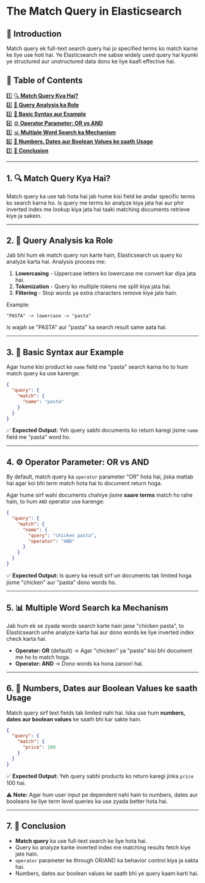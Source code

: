 # The Match Query in Elasticsearch

## 📌 Introduction
Match query ek full-text search query hai jo specified terms ko match karne ke liye use hoti hai. Ye Elasticsearch me sabse widely used query hai kyunki ye structured aur unstructured data dono ke liye kaafi effective hai.

## 📑 Table of Contents  

1️⃣ [🔍 **Match Query Kya Hai?**](#1)  
2️⃣ [🎯 **Query Analysis ka Role**](#2)  
3️⃣ [📝 **Basic Syntax aur Example**](#3)  
4️⃣ [⚙️ **Operator Parameter: OR vs AND**](#4)  
5️⃣ [📊 **Multiple Word Search ka Mechanism**](#5)  
6️⃣ [📅 **Numbers, Dates aur Boolean Values ke saath Usage**](#6)  
7️⃣ [🏁 **Conclusion**](#7)  

---

## 1. 🔍 Match Query Kya Hai? <a id="1"></a>

Match query ka use tab hota hai jab hume kisi field ke andar specific terms ko search karna ho. Is query me terms ko analyze kiya jata hai aur phir inverted index me lookup kiya jata hai taaki matching documents retrieve kiye ja sakein.

---

## 2. 🎯 Query Analysis ka Role <a id="2"></a>

Jab bhi hum ek match query run karte hain, Elasticsearch us query ko analyze karta hai. Analysis process me:
1. **Lowercasing** - Uppercase letters ko lowercase me convert kar diya jata hai.
2. **Tokenization** - Query ko multiple tokens me split kiya jata hai.
3. **Filtering** - Stop words ya extra characters remove kiye jate hain.

Example:
```
"PASTA" -> lowercase -> "pasta"
```
Is wajah se "PASTA" aur "pasta" ka search result same aata hai.

---

## 3. 📝 Basic Syntax aur Example <a id="3"></a>

Agar hume kisi product ke `name` field me "pasta" search karna ho to hum match query ka use karenge:

```json
{
  "query": {
    "match": {
      "name": "pasta"
    }
  }
}
```

✅ **Expected Output:** Yeh query sabhi documents ko return karegi jisme `name` field me "pasta" word ho.

---

## 4. ⚙️ Operator Parameter: OR vs AND <a id="4"></a>

By default, match query ka `operator` parameter "OR" hota hai, jiska matlab hai agar koi bhi term match hota hai to document return hoga.

Agar hume sirf wahi documents chahiye jisme **saare terms** match ho rahe hain, to hum `AND` operator use karenge:

```json
{
  "query": {
    "match": {
      "name": {
        "query": "chicken pasta",
        "operator": "AND"
      }
    }
  }
}
```

✅ **Expected Output:** Is query ka result sirf un documents tak limited hoga jisme "chicken" aur "pasta" dono words ho.

---

## 5. 📊 Multiple Word Search ka Mechanism <a id="5"></a>

Jab hum ek se zyada words search karte hain jaise "chicken pasta", to Elasticsearch unhe analyze karta hai aur dono words ke liye inverted index check karta hai.

- **Operator: OR** (default) → Agar "chicken" ya "pasta" kisi bhi document me ho to match hoga.
- **Operator: AND** → Dono words ka hona zaroori hai.

---

## 6. 📅 Numbers, Dates aur Boolean Values ke saath Usage <a id="6"></a>

Match query sirf text fields tak limited nahi hai. Iska use hum **numbers, dates aur boolean values** ke saath bhi kar sakte hain.

```json
{
  "query": {
    "match": {
      "price": 100
    }
  }
}
```

✅ **Expected Output:** Yeh query sabhi products ko return karegi jinka `price` 100 hai.

⚠️ **Note:** Agar hum user input pe dependent nahi hain to numbers, dates aur booleans ke liye term level queries ka use zyada better hota hai.

---

## 7. 🏁 Conclusion <a id="7"></a>

- **Match query** ka use full-text search ke liye hota hai.
- Query ko analyze karke inverted index me matching results fetch kiye jate hain.
- `operator` parameter ke through OR/AND ka behavior control kiya ja sakta hai.
- Numbers, dates aur boolean values ke saath bhi ye query kaam karti hai.

